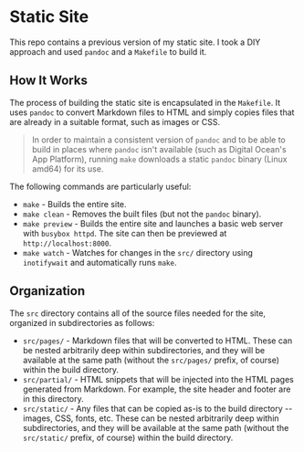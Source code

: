 # Static Site

This repo contains a previous version of my static site. I took a DIY approach and used `pandoc` and a `Makefile` to build it.

## How It Works

The process of building the static site is encapsulated in the `Makefile`. It uses `pandoc` to convert Markdown files to HTML and simply copies files that are already in a suitable format, such as images or CSS.

> In order to maintain a consistent version of `pandoc` and to be able to build in places where `pandoc` isn't available (such as Digital Ocean's App Platform), running `make` downloads a static `pandoc` binary (Linux amd64) for its use.

The following commands are particularly useful:

- `make` - Builds the entire site.
- `make clean` - Removes the built files (but not the `pandoc` binary).
- `make preview` - Builds the entire site and launches a basic web server with `busybox httpd`. The site can then be previewed at `http://localhost:8000`.
- `make watch` - Watches for changes in the `src/` directory using `inotifywait` and automatically runs `make`.

## Organization

The `src` directory contains all of the source files needed for the site, organized in subdirectories as follows:

- `src/pages/` - Markdown files that will be converted to HTML. These can be nested arbitrarily deep within subdirectories, and they will be available at the same path (without the `src/pages/` prefix, of course) within the build directory.
- `src/partial/` - HTML snippets that will be injected into the HTML pages generated from Markdown. For example, the site header and footer are in this directory.
- `src/static/` - Any files that can be copied as-is to the build directory -- images, CSS, fonts, etc. These can be nested arbitrarily deep within subdirectories, and they will be available at the same path (without the `src/static/` prefix, of course) within the build directory.

